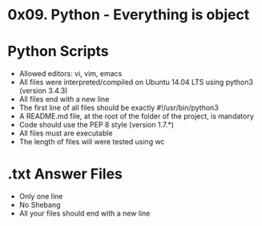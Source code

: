# 0x09. Python - Everything is object
# Python Scripts
* Allowed editors: vi, vim, emacs
* All files were interpreted/compiled on Ubuntu 14.04 LTS using python3 (version 3.4.3)
* All files end with a new line
* The first line of all files should be exactly #!/usr/bin/python3
* A README.md file, at the root of the folder of the project, is mandatory
* Code should use the PEP 8 style (version 1.7.*)
* All files must are executable
* The length of files will were tested using wc
# .txt Answer Files
* Only one line
* No Shebang
* All your files should end with a new line